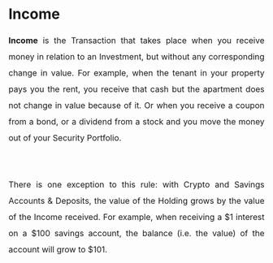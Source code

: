 # Income

<p style="margin-left: 0in; font-size: 15px; font-family: margin-bottom: 8pt; line-height: 200%; text-align: justify;"><strong><span style="font-size: 16px; line-height: 200%; font-family: color: rgb(19, 28, 60);">Income</span></strong><span dir="ltr" style="font-size: 16px; line-height: 200%; font-family:color: rgb(19, 28, 60);">&nbsp;is the Transaction that takes place when you receive money in relation to an Investment, but without any corresponding change in value. For example, when the tenant in your property pays you the rent, you receive that cash but the apartment does not change in value because of it. Or when you receive a coupon from a bond, or a dividend from a stock and you move the money out of your Security Portfolio.</span></p>

<p style="margin-left: 0in; font-size: 15px; font-family: margin-bottom: 8pt; line-height: 200%; text-align: justify;"><br/></p>

<p style="margin-left: 0in; font-size: 15px; font-family: margin-bottom: 8pt; line-height: 200%; text-align: justify;"><span dir="ltr" style="font-size: 16px; line-height: 200%; font-family:color: rgb(19, 28, 60);">There is one exception to this rule: with Crypto and Savings Accounts &amp; Deposits, the value of the Holding grows by the value of the Income received. For example, when receiving a $1 interest on a $100 savings account, the balance (i.e. the value) of the account will grow to $101.</span></p>